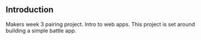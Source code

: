 Introduction
------------

Makers week 3 pairing project. 
Intro to web apps.
This project is set around building a simple battle app.